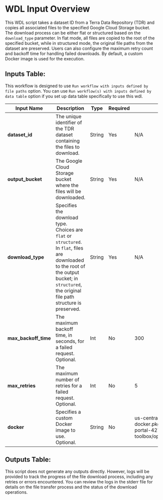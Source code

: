 # WDL Input Overview

This WDL script takes a dataset ID from a Terra Data Repository (TDR) and copies all associated files to the specified Google Cloud Storage bucket. The download process can be either flat or structured based on the `download_type` parameter. In flat mode, all files are copied to the root of the specified bucket, while in structured mode, the original file paths from the dataset are preserved. Users can also configure the maximum retry count and backoff time for handling failed downloads. By default, a custom Docker image is used for the execution.

## Inputs Table:
 This workflow is designed to use `Run workflow with inputs defined by file paths` option. You can use `Run workflow(s) with inputs defined by data table` option if you set up data table specifically to use this wdl.

| Input Name           | Description                                                                                                                                                                                        | Type     | Required | Default                                                                                       |
|----------------------|----------------------------------------------------------------------------------------------------------------------------------------------------------------------------------------------------|----------|----------|-----------------------------------------------------------------------------------------------|
| **dataset_id**       | The unique identifier of the TDR dataset containing the files to download.                                                                                                                         | String   | Yes      | N/A                                                                                           |
| **output_bucket**    | The Google Cloud Storage bucket where the files will be downloaded.                                                                                                                                | String   | Yes      | N/A                                                                                           |
| **download_type**    | Specifies the download type. Choices are `flat` or `structured`. In `flat`, files are downloaded to the root of the output bucket; in `structured`, the original file path structure is preserved. | String   | Yes      | N/A                                                                                           |
| **max_backoff_time** | The maximum backoff time, in seconds, for a failed request. Optional.                                                                                                                              | Int      | No       | 300                                                                                           |
| **max_retries**      | The maximum number of retries for a failed request. Optional.                                                                                                                                      | Int      | No       | 5                                                                                             |
| **docker**           | Specifies a custom Docker image to use. Optional.                                                                                                                                                  | String   | No       | us-central1-docker.pkg.dev/operations-portal-427515/ops-toolbox/ops_terra_utils_slim:latest   |

## Outputs Table:
This script does not generate any outputs directly. However, logs will be provided to track the progress of the file download process, including any retries or errors encountered. You can review the logs in the stderr file for details on the file transfer process and the status of the download operations.
